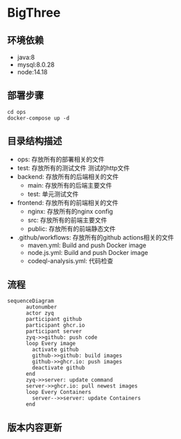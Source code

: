 # BigThree

## 环境依赖

- java:8
- mysql:8.0.28
- node:14.18

## 部署步骤

```shell
cd ops
docker-compose up -d
```

## 目录结构描述

- ops: 存放所有的部署相关的文件
- test: 存放所有的测试文件 测试的http文件
- backend: 存放所有的后端相关的文件
    - main: 存放所有的后端主要文件
    - test: 单元测试文件
- frontend: 存放所有的前端相关的文件
    - nginx: 存放所有的nginx config
    - src: 存放所有的前端主要文件
    - public: 存放所有的前端静态文件
- .github/workflows: 存放所有的github actions相关的文件
    - maven.yml: Build and push Docker image
    - node.js.yml: Build and push Docker image
    - codeql-analysis.yml: 代码检查

## 流程

```mermaid
sequenceDiagram
      autonumber
      actor zyq
      participant github
      participant ghcr.io      
      participant server
      zyq->>github: push code
      loop Every image
        activate github
        github->>github: build images
        github->>ghcr.io: push images
        deactivate github
      end
      zyq->>server: update command
      server->>ghcr.io: pull newest images
      loop Every Containers
        server-->>server: update Containers
      end
```

## 版本内容更新
